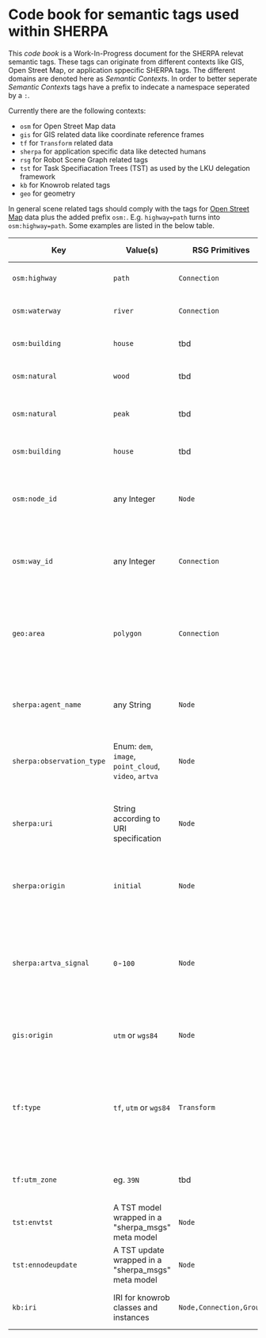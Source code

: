 # Code book for semantic tags used within SHERPA 

This *code book* is a Work-In-Progress document for the SHERPA relevat semantic tags.
These tags can originate from different contexts like GIS, Open Street Map, or application sppecific SHERPA tags.
The different domains are denoted here as *Semantic Context*s.
In order to better seperate *Semantic Context*s tags have a prefix to indecate a namespace seperated by a ``:``.

Currently there are the following contexts:

 * ``osm`` for Open Street Map data
 * ``gis`` for GIS related data like coordinate reference frames
 * ``tf`` for ``Transform`` related data
 * ``sherpa`` for application specific data like detected humans
 * ``rsg``	for Robot Scene Graph related tags
 * ``tst``	for Task Specifiacation Trees (TST) as used by the LKU delegation framework
 * ``kb``	for Knowrob related tags
 * ``geo``	for geometry

In general scene related tags should comply with the tags for [Open Street Map](http://wiki.openstreetmap.org/wiki/Map_Features) data plus the added prefix ``osm:``.
E.g. ``highway=path`` turns into ``osm:highway=path``. Some examples are listed in the below table.  

| Key | Value(s) | RSG Primitives | Knowrob Support | Description |
------|--------|-------------|-----------------|-------------|
| ``osm:highway`` | ``path`` | ``Connection`` | tbd | Example for a generic [path](http://wiki.openstreetmap.org/wiki/Tag:highway%3Dpath) tag from OSM. |
| ``osm:waterway`` | ``river`` | ``Connection`` | tbd | Example for a [river](http://wiki.openstreetmap.org/wiki/Tag:waterway%3Driver) tag from OSM. |
| ``osm:building`` | ``house`` | tbd | tbd | Example for a [house](http://wiki.openstreetmap.org/wiki/Tag:building%3Dhouse) tag from OSM. |
| ``osm:natural`` | ``wood`` | tbd | tbd | Example for a [wood](http://wiki.openstreetmap.org/wiki/Tag:natural%3Dwood) tag from OSM. |
| ``osm:natural`` | ``peak`` | tbd | tbd | Example for the [peak](http://wiki.openstreetmap.org/wiki/Tag:natural%3Dpeak) of a mountain tag from OSM. |
| ``osm:building`` | ``house`` | tbd | tbd | Example for a [house](http://wiki.openstreetmap.org/wiki/Tag:building%3Dhouse) tag from OSM. |
| ``osm:node_id`` | any Integer | ``Node`` | yes | Id used to identtify a OSM *node*. Added to common tags within OSM |
| ``osm:way_id`` | any Integer | ``Connection`` | yes | Id used to idententify a OSM *way*. Added to common tags within OSM  |
| ``geo:area`` | ``polygon`` | ``Connection`` | yes | The set of Nodes must be indicated as targetIds. The first and the last Node ID must be the same. |
| ``sherpa:agent_name`` | any String | ``Node`` | yes | Human readable name for a SHARPA robot. E.g. ``donkey`` |
| ``sherpa:observation_type`` | Enum: ``dem``, ``image``, ``point_cloud``, ``video``, ``artva`` | ``Node`` | tbd | Geo tagged perception event as requested by mission. |
| ``sherpa:uri`` | String according to URI specification | ``Node`` | tbd | Unique Resource Location of image, point cloud, digital elevation map, etc. |
| ``sherpa:origin`` | ``initial`` | ``Node`` | yes | Start frame for a robot. Typically used for local odometry |
| ``sherpa:artva_signal`` | ``0``-``100`` | ``Node`` | tbd | A single *ARTVA* measurement, stored as Node. Its geoposes is represented as a Transform. Cf. below. |
| ``gis:origin`` | ``utm`` or ``wgs84`` | ``Node`` | yes | Identifies the reference frame for geoses. |
| ``tf:type`` | ``tf``, ``utm`` or ``wgs84`` | ``Transform`` | tbd | Identifies if the Transform as Cartesian pose in case of ``tf`` or as a geopose according to the UTM or WGS84 format. |
| ``tf:utm_zone`` | eg. ``39N`` | tbd | tbd | Specifies UTM zone if ``tf:type`` is set to ``utm``. |
| ``tst:envtst`` | A TST model wrapped in a  "sherpa_msgs" meta model  | ``Node`` | no | Specifies a complete TST that is valid for a mission. |
| ``tst:ennodeupdate`` | A TST update wrapped in a  "sherpa_msgs" meta model  | ``Node`` | no | Specifies an update for TST node. |
| ``kb:iri`` | IRI for knowrob classes and instances   | ``Node,Connection,Group`` | yes | Reference to corresponding knowrob instance |




